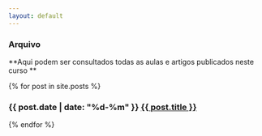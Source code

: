 ```yaml
---
layout: default 
---
```

### Arquivo

**Aqui podem ser consultados todas as aulas e artigos publicados neste curso **

<div class="hfeed">
	{% for post in site.posts %}
	    <article class="hentry entry">
	    	<h3><time datetime="{{ post.date | xmlschema }}">{{ post.date | date: "%d-%m" }}</time>
	    	<a href="{{ base.url }}{{ post.url }}">{{ post.title }}</a></h3>
	    </article>
	{% endfor %}
</div>